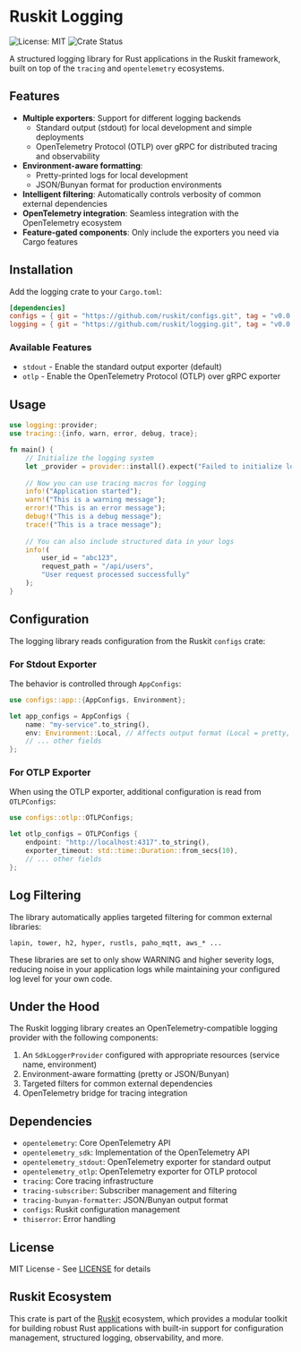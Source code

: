 # Ruskit Logging

![License: MIT](https://img.shields.io/badge/License-MIT-blue.svg)
![Crate Status](https://img.shields.io/badge/status-stable-green.svg)

A structured logging library for Rust applications in the Ruskit framework, built on top of the `tracing` and `opentelemetry` ecosystems.

## Features

- **Multiple exporters**: Support for different logging backends
  - Standard output (stdout) for local development and simple deployments
  - OpenTelemetry Protocol (OTLP) over gRPC for distributed tracing and observability
- **Environment-aware formatting**: 
  - Pretty-printed logs for local development
  - JSON/Bunyan format for production environments
- **Intelligent filtering**: Automatically controls verbosity of common external dependencies
- **OpenTelemetry integration**: Seamless integration with the OpenTelemetry ecosystem
- **Feature-gated components**: Only include the exporters you need via Cargo features

## Installation

Add the logging crate to your `Cargo.toml`:

```toml
[dependencies]
configs = { git = "https://github.com/ruskit/configs.git", tag = "v0.0.1" }
logging = { git = "https://github.com/ruskit/logging.git", tag = "v0.0.1", features = ["stdout"] }
```

### Available Features

- `stdout` - Enable the standard output exporter (default)
- `otlp` - Enable the OpenTelemetry Protocol (OTLP) over gRPC exporter

## Usage

```rust
use logging::provider;
use tracing::{info, warn, error, debug, trace};

fn main() {
    // Initialize the logging system
    let _provider = provider::install().expect("Failed to initialize logging");
    
    // Now you can use tracing macros for logging
    info!("Application started");
    warn!("This is a warning message");
    error!("This is an error message");
    debug!("This is a debug message");
    trace!("This is a trace message");
    
    // You can also include structured data in your logs
    info!(
        user_id = "abc123", 
        request_path = "/api/users",
        "User request processed successfully"
    );
}
```

## Configuration

The logging library reads configuration from the Ruskit `configs` crate:

### For Stdout Exporter

The behavior is controlled through `AppConfigs`:

```rust
use configs::app::{AppConfigs, Environment};

let app_configs = AppConfigs {
    name: "my-service".to_string(),
    env: Environment::Local, // Affects output format (Local = pretty, others = JSON)
    // ... other fields
};
```

### For OTLP Exporter

When using the OTLP exporter, additional configuration is read from `OTLPConfigs`:

```rust
use configs::otlp::OTLPConfigs;

let otlp_configs = OTLPConfigs {
    endpoint: "http://localhost:4317".to_string(),
    exporter_timeout: std::time::Duration::from_secs(10),
    // ... other fields
};
```

## Log Filtering

The library automatically applies targeted filtering for common external libraries:

```
lapin, tower, h2, hyper, rustls, paho_mqtt, aws_* ...
```

These libraries are set to only show WARNING and higher severity logs, reducing noise in your application logs while maintaining your configured log level for your own code.

## Under the Hood

The Ruskit logging library creates an OpenTelemetry-compatible logging provider with the following components:

1. An `SdkLoggerProvider` configured with appropriate resources (service name, environment)
2. Environment-aware formatting (pretty or JSON/Bunyan)
3. Targeted filters for common external dependencies
4. OpenTelemetry bridge for tracing integration

## Dependencies

- `opentelemetry`: Core OpenTelemetry API
- `opentelemetry_sdk`: Implementation of the OpenTelemetry API
- `opentelemetry_stdout`: OpenTelemetry exporter for standard output
- `opentelemetry_otlp`: OpenTelemetry exporter for OTLP protocol
- `tracing`: Core tracing infrastructure
- `tracing-subscriber`: Subscriber management and filtering
- `tracing-bunyan-formatter`: JSON/Bunyan output format
- `configs`: Ruskit configuration management
- `thiserror`: Error handling

## License

MIT License - See [LICENSE](LICENSE) for details

## Ruskit Ecosystem

This crate is part of the [Ruskit](https://github.com/ruskit) ecosystem, which provides a modular toolkit for building robust Rust applications with built-in support for configuration management, structured logging, observability, and more.
